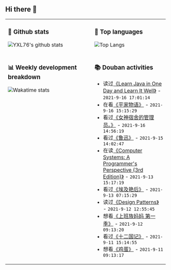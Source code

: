 ## Hi there 👋

<table>
<tr>
<td valign="top" width="54%">

### 🔭 Github stats

![YXL76's github stats](https://github-readme-stats.yxl76.vercel.app/api?username=YXL76&count_private=true&show_icons=true&include_all_commits=true&theme=prussian&line_height=28&disable_animations=true)

</td>

<td valign="top" width="46%">

### 🌱 Top languages

![Top Langs](https://github-readme-stats.yxl76.vercel.app/api/top-langs/?username=YXL76&layout=compact&theme=prussian&langs_count=8&hide=HTML,CSS,SCSS)

</td>
</tr>
<tr>
<td valign="top" width="54%">

### 📊 Weekly development breakdown

![Wakatime stats](https://github-readme-stats.yxl76.vercel.app/api/wakatime?username=YXL76&layout=compact&theme=prussian)


</td>
<td valign="top" width="46%">

### 📚 Douban activities

- 读过[《Learn Java in One Day and Learn It Well》](https://book.douban.com/subject/35599914/) - `2021-9-16 17:01:14`
- 在看[《平家物语》](http://movie.douban.com/subject/35590029/) - `2021-9-16 15:15:29`
- 看过[《女神宿舍的管理员。》](http://movie.douban.com/subject/35083480/) - `2021-9-16 14:56:19`
- 看过[《鲁迅》](http://movie.douban.com/subject/1459399/) - `2021-9-15 14:02:47`
- 在读[《Computer Systems: A Programmer's Perspective (3rd Edition)》](https://book.douban.com/subject/26344642/) - `2021-9-13 15:17:19`
- 看过[《埃及艳后》](http://movie.douban.com/subject/1292550/) - `2021-9-13 07:15:29`
- 读过[《Design Patterns》](https://book.douban.com/subject/1436745/) - `2021-9-12 12:55:45`
- 想看[《上班族妈妈 第一季》](http://movie.douban.com/subject/26958511/) - `2021-9-12 09:13:20`
- 看过[《十二国记》](http://movie.douban.com/subject/1394510/) - `2021-9-11 15:14:55`
- 想看[《鸡蛋》](http://movie.douban.com/subject/3099327/) - `2021-9-11 09:13:17`

</td>
</tr>
</table>

<!--
**YXL76/YXL76** is a ✨ _special_ ✨ repository because its `README.md` (this file) appears on your GitHub profile.

Here are some ideas to get you started:

- 🔭 I’m currently working on ...
- 🌱 I’m currently learning ...
- 👯 I’m looking to collaborate on ...
- 🤔 I’m looking for help with ...
- 💬 Ask me about ...
- 📫 How to reach me: ...
- 😄 Pronouns: ...
- ⚡ Fun fact: ...
-->
